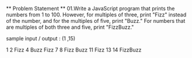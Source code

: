 ** Problem Statement **
01.Write a JavaScript program that prints the numbers from 1 to 100. However, for multiples of three, print "Fizz" instead of the number, and for the multiples of five, print "Buzz." For numbers that are multiples of both three and five, print "FizzBuzz."

sample input / output :  (1 ,15)

1
2
Fizz
4
Buzz
Fizz
7
8
Fizz
Buzz
11
Fizz
13
14
FizzBuzz
